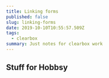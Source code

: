 ```yaml
---
title: Linking forms
published: false
slug: linking-forms
date: 2019-10-10T10:55:57.509Z
tags:
  - clearbox
summary: Just notes for clearbox work
---
```

## Stuff for Hobbsy

